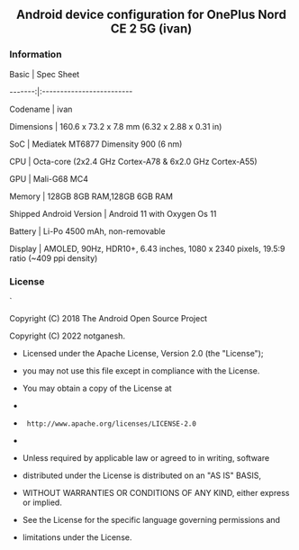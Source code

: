 <h2 align="center">Android device configuration for OnePlus Nord CE 2 5G (ivan)</h2>



### Information

Basic   | Spec Sheet

-------:|:-------------------------

Codename | ivan

Dimensions | 160.6 x 73.2 x 7.8 mm (6.32 x 2.88 x 0.31 in)

SoC     | Mediatek MT6877 Dimensity 900 (6 nm) 

CPU     | Octa-core (2x2.4 GHz Cortex-A78 & 6x2.0 GHz Cortex-A55)

GPU     | Mali-G68 MC4

Memory  | 128GB 8GB RAM,128GB 6GB RAM

Shipped Android Version | Android 11 with Oxygen Os 11

Battery | Li-Po 4500 mAh, non-removable

Display | AMOLED, 90Hz, HDR10+, 6.43 inches, 1080 x 2340 pixels, 19.5:9 ratio (~409 ppi density)

### License

`

 Copyright (C) 2018 The Android Open Source Project

 Copyright (C) 2022 notganesh.

 * Licensed under the Apache License, Version 2.0 (the "License");

 * you may not use this file except in compliance with the License.

 * You may obtain a copy of the License at

 *

 *      http://www.apache.org/licenses/LICENSE-2.0

 *

 * Unless required by applicable law or agreed to in writing, software

 * distributed under the License is distributed on an "AS IS" BASIS,

 * WITHOUT WARRANTIES OR CONDITIONS OF ANY KIND, either express or implied.

 * See the License for the specific language governing permissions and

 * limitations under the License.

